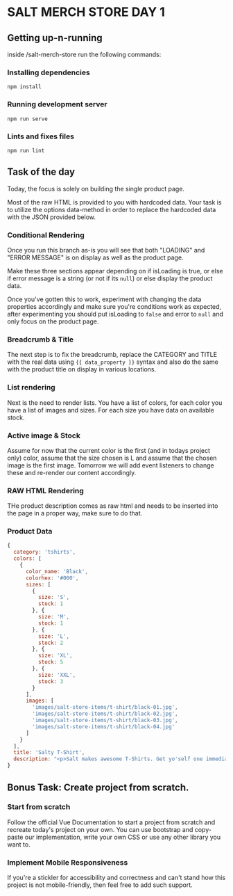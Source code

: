 # SALT MERCH STORE DAY 1

## Getting up-n-running

inside /salt-merch-store run the following commands:

### Installing dependencies

```
npm install
```
### Running development server

```
npm run serve
```

### Lints and fixes files
```
npm run lint
```


## Task of the day

Today, the focus is solely on building the single product page.

Most of the raw HTML is provided to you with hardcoded data. Your task is to utilize the options data-method in order to replace the hardcoded data with the JSON provided below.

### Conditional Rendering

Once you run this branch as-is you will see that both "LOADING" and "ERROR MESSAGE" is on display as well as the product page.

Make these three sections appear depending on if isLoading is true, or else if error message is a string (or not if its `null`) or else display the product data.

Once you've gotten this to work, experiment with changing the data properties accordingly and make sure you're conditions work as expected, after experimenting you should put isLoading to `false` and error to `null` and only focus on the product page.


### Breadcrumb & Title

The next step is to fix the breadcrumb, replace the CATEGORY and TITLE with the real data using `{{ data_property }}` syntax and also do the same with the product title on display in various locations.

### List rendering

Next is the need to render lists. You have a list of colors, for each color you have a list of images and sizes. For each size you have data on available stock.

### Active image & Stock
Assume for now that the current color is the first (and in todays project only)  color, assume that the size chosen is L and assume that the chosen image is the first image. Tomorrow we will add event listeners to change these and re-render our content accordingly.

### RAW HTML Rendering
THe product description comes as raw html and needs to be inserted into the page in a proper way, make sure to do that.


### Product Data
```js
{
  category: 'tshirts',
  colors: [
    {
      color_name: 'Black',
      colorhex: '#000',
      sizes: [
        {
          size: 'S',
          stock: 1
        }, {
          size: 'M',
          stock: 1
        }, {
          size: 'L',
          stock: 2
        }, {
          size: 'XL',
          stock: 5
        }, {
          size: 'XXL',
          stock: 3
        }
      ],
      images: [
        'images/salt-store-items/t-shirt/black-01.jpg',
        'images/salt-store-items/t-shirt/black-02.jpg',
        'images/salt-store-items/t-shirt/black-03.jpg',
        'images/salt-store-items/t-shirt/black-04.jpg' 
      ]
    }
  ],
  title: 'Salty T-Shirt',
  description: "<p>Salt makes awesome T-Shirts. Get yo'self one immediately before they run out. Go on, don't be shy.</p><p>We take orders fo sure!</p>"
}
```


## Bonus Task: Create project from scratch.

### Start from scratch
Follow the official Vue Documentation to start a project from scratch and recreate today's project on your own. You can use bootstrap and copy-paste our implementation, write your own CSS or use any other library you want to.

### Implement Mobile Responsiveness
If you're a stickler for accessibility and correctness and can't stand how this project is not mobile-friendly, then feel free to add such support.